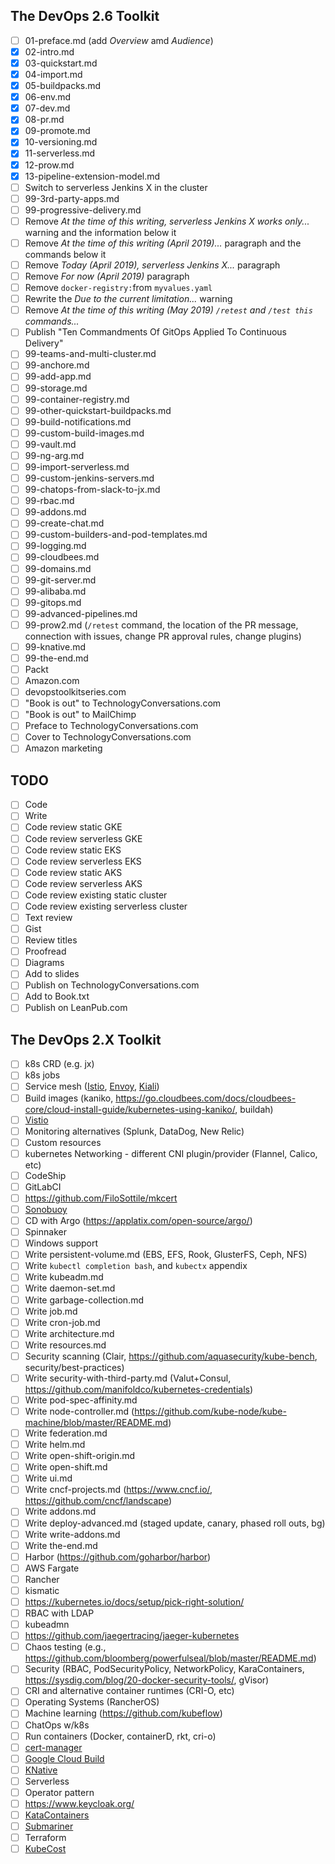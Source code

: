 ## The DevOps 2.6 Toolkit

- [ ] 01-preface.md (add *Overview* amd *Audience*)
- [X] 02-intro.md
- [X] 03-quickstart.md
- [X] 04-import.md
- [X] 05-buildpacks.md
- [X] 06-env.md
- [X] 07-dev.md
- [X] 08-pr.md
- [X] 09-promote.md
- [X] 10-versioning.md
- [X] 11-serverless.md
- [X] 12-prow.md
- [X] 13-pipeline-extension-model.md
- [ ] Switch to serverless Jenkins X in the cluster
- [ ] 99-3rd-party-apps.md
- [ ] 99-progressive-delivery.md
- [ ] Remove *At the time of this writing, serverless Jenkins X works only...* warning and the information below it
- [ ] Remove *At the time of this writing (April 2019)...* paragraph and the commands below it
- [ ] Remove *Today (April 2019), serverless Jenkins X...* paragraph
- [ ] Remove *For now (April 2019)* paragraph
- [ ] Remove `docker-registry:`from `myvalues.yaml`
- [ ] Rewrite the *Due to the current limitation...* warning
- [ ] Remove *At the time of this writing (May 2019) `/retest` and `/test this` commands...*
- [ ] Publish "Ten Commandments Of GitOps Applied To Continuous Delivery"
- [ ] 99-teams-and-multi-cluster.md
- [ ] 99-anchore.md
- [ ] 99-add-app.md
- [ ] 99-storage.md
- [ ] 99-container-registry.md
- [ ] 99-other-quickstart-buildpacks.md
- [ ] 99-build-notifications.md
- [ ] 99-custom-build-images.md
- [ ] 99-vault.md
- [ ] 99-ng-arg.md
- [ ] 99-import-serverless.md
- [ ] 99-custom-jenkins-servers.md
- [ ] 99-chatops-from-slack-to-jx.md
- [ ] 99-rbac.md
- [ ] 99-addons.md
- [ ] 99-create-chat.md
- [ ] 99-custom-builders-and-pod-templates.md
- [ ] 99-logging.md
- [ ] 99-cloudbees.md
- [ ] 99-domains.md
- [ ] 99-git-server.md
- [ ] 99-alibaba.md
- [ ] 99-gitops.md
- [ ] 99-advanced-pipelines.md
- [ ] 99-prow2.md (`/retest` command, the location of the PR message, connection with issues, change PR approval rules, change plugins)
- [ ] 99-knative.md
- [ ] 99-the-end.md
- [ ] Packt
- [ ] Amazon.com
- [ ] devopstoolkitseries.com
- [ ] "Book is out" to TechnologyConversations.com
- [ ] "Book is out" to MailChimp
- [ ] Preface to TechnologyConversations.com
- [ ] Cover to TechnologyConversations.com
- [ ] Amazon marketing

## TODO

- [ ] Code
- [ ] Write
- [ ] Code review static GKE
- [ ] Code review serverless GKE
- [ ] Code review static EKS
- [ ] Code review serverless EKS
- [ ] Code review static AKS
- [ ] Code review serverless AKS
- [ ] Code review existing static cluster
- [ ] Code review existing serverless cluster
- [ ] Text review
- [ ] Gist
- [ ] Review titles
- [ ] Proofread
- [ ] Diagrams
- [ ] Add to slides
- [ ] Publish on TechnologyConversations.com
- [ ] Add to Book.txt
- [ ] Publish on LeanPub.com

## The DevOps 2.X Toolkit

- [ ] k8s CRD (e.g. jx)
- [ ] k8s jobs
- [ ] Service mesh ([Istio](https://istio.io/), [Envoy](https://www.envoyproxy.io/), [Kiali](https://github.com/kiali/kiali))
- [ ] Build images (kaniko, https://go.cloudbees.com/docs/cloudbees-core/cloud-install-guide/kubernetes-using-kaniko/, buildah)
- [ ] [Vistio](https://github.com/nmnellis/vistio)
- [ ] Monitoring alternatives (Splunk, DataDog, New Relic)
- [ ] Custom resources
- [ ] kubernetes Networking - different CNI plugin/provider (Flannel, Calico, etc)
- [ ] CodeShip
- [ ] GitLabCI
- [ ] https://github.com/FiloSottile/mkcert 
- [ ] [Sonobuoy](https://github.com/heptio/sonobuoy) 
- [ ] CD with Argo (https://applatix.com/open-source/argo/)
- [ ] Spinnaker
- [ ] Windows support
- [ ] Write persistent-volume.md (EBS, EFS, Rook, GlusterFS, Ceph, NFS)
- [ ] Write `kubectl completion bash`, and `kubectx` appendix
- [ ] Write kubeadm.md
- [ ] Write daemon-set.md
- [ ] Write garbage-collection.md
- [ ] Write job.md
- [ ] Write cron-job.md
- [ ] Write architecture.md
- [ ] Write resources.md
- [ ] Security scanning (Clair, https://github.com/aquasecurity/kube-bench, security/best-practices)
- [ ] Write security-with-third-party.md (Valut+Consul, https://github.com/manifoldco/kubernetes-credentials)
- [ ] Write pod-spec-affinity.md
- [ ] Write node-controller.md (https://github.com/kube-node/kube-machine/blob/master/README.md)
- [ ] Write federation.md
- [ ] Write helm.md
- [ ] Write open-shift-origin.md
- [ ] Write open-shift.md
- [ ] Write ui.md
- [ ] Write cncf-projects.md (https://www.cncf.io/, https://github.com/cncf/landscape)
- [ ] Write addons.md
- [ ] Write deploy-advanced.md (staged update, canary, phased roll outs, bg)
- [ ] Write write-addons.md
- [ ] Write the-end.md
- [ ] Harbor (https://github.com/goharbor/harbor)
- [ ] AWS Fargate
- [ ] Rancher
- [ ] kismatic
- [ ] https://kubernetes.io/docs/setup/pick-right-solution/
- [ ] RBAC with LDAP
- [ ] kubeadmn
- [ ] https://github.com/jaegertracing/jaeger-kubernetes
- [ ] Chaos testing (e.g., https://github.com/bloomberg/powerfulseal/blob/master/README.md)
- [ ] Security (RBAC, PodSecurityPolicy, NetworkPolicy, KaraContainers, https://sysdig.com/blog/20-docker-security-tools/, gVisor)
- [ ] CRI and alternative container runtimes (CRI-O, etc)
- [ ] Operating Systems (RancherOS)
- [ ] Machine learning (https://github.com/kubeflow)
- [ ] ChatOps w/k8s
- [ ] Run containers (Docker, containerD, rkt, cri-o)
- [ ] [cert-manager](https://github.com/jetstack/cert-manager)
- [ ] [Google Cloud Build](https://cloud.google.com/cloud-build/docs/)
- [ ] [KNative](https://github.com/knative/)
- [ ] Serverless
- [ ] Operator pattern
- [ ] https://www.keycloak.org/
- [ ] [KataContainers](https://katacontainers.io/)
- [ ] [Submariner](https://submariner.io/)
- [ ] Terraform
- [ ] [KubeCost](https://kubecost.com/)